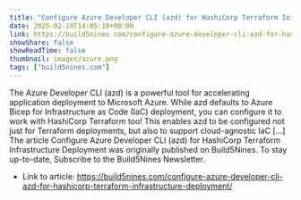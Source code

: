 ```yaml
---
title: "Configure Azure Developer CLI (azd) for HashiCorp Terraform Infrastructure Deployment"
date: 2025-02-19T14:05:10+00:00
link: https://build5nines.com/configure-azure-developer-cli-azd-for-hashicorp-terraform-infrastructure-deployment/
showShare: false
showReadTime: false
thumbnail: images/azure.png
tags: ["build5nines.com"]
---
```

The Azure Developer CLI (azd) is a powerful tool for accelerating application deployment to Microsoft Azure. While azd defaults to Azure Bicep for Infrastructure as Code (IaC) deployment, you can configure it to work with HashiCorp Terraform too! This enables azd to be configured not just for Terraform deployments, but also to support cloud-agnostic IaC […]
The article Configure Azure Developer CLI (azd) for HashiCorp Terraform Infrastructure Deployment was originally published on Build5Nines. To stay up-to-date, Subscribe to the Build5Nines Newsletter.

- Link to article: https://build5nines.com/configure-azure-developer-cli-azd-for-hashicorp-terraform-infrastructure-deployment/